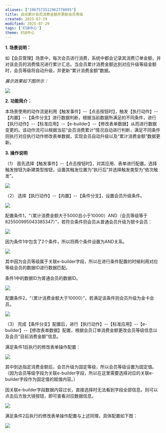 ```yaml
---
aliases: ["1967573512962770895"]
title: 自动累计会员消费金额并更新会员等级
created: 2025-07-29
modified: 2025-07-29
tags: ['ESB中心']
theme: ESB中心
---
```


**1. 场景说明：**

如【会员管理】场景中，每次会员进行消费，系统中都会记录其消费订单金额，并对该会员的消费情况进行累计汇总。当会员累计消费金额达到对应升级等级金额时，会员等级将自动升级，并更新“累计消费金额”数据。

*展示效果如下图所示：*

![](https://myhelpdoc.oss-cn-heyuan.aliyuncs.com/mdimages/639d5ae78b91d64bdefb0270b6af9b41.jpg)

**2. 功能简介：**

本场景使用的动作流是利用【触发事件】--【点击按钮时】，触发【执行动作】--【内置】--【条件分支】进行数据判断，根据当前数据所满足的不同条件，进行【执行动作】--【标准应用】--【e-builder】--【修改表单数据】从而进行数据变更的。该动作流可以根据当前“会员消费累计”情况自动进行判断，满足不同条件则执行对应执行动作修改表单数据，实现会员自动升级以及“累计消费金额”数据更新。

**3. 操作说明**

（1） 首先选择【触发事件】--【点击按钮时】，对其应用、表单进行配置。选择触发按钮为新建类型按钮，设置其触发位置为“执行后”并选择触发类型为“依次触发”。

![](https://myhelpdoc.oss-cn-heyuan.aliyuncs.com/mdimages/20ec1e79af844b94e452da54a49801e9.jpg)

（2） 选择【执行动作】--【内置】--【条件分支】，设置会员升级条件。

![](https://myhelpdoc.oss-cn-heyuan.aliyuncs.com/mdimages/3699d82b8f5cb6be60434869b157189d.jpg)

配置条件1，“（累计消费金额大于5000且小于10000）AND（会员等级等于825500995043385347）”，若符合条件则会员从普通会员升级为银卡会员：

![](https://myhelpdoc.oss-cn-heyuan.aliyuncs.com/mdimages/398328a3c6d281e712511283011fe78b.jpg)

因为条件1中包含了2个条件，所以将两个条件设置为AND关系。

![](https://myhelpdoc.oss-cn-heyuan.aliyuncs.com/mdimages/57f441146b57237b2d01ddccc5ad0f5d.jpg)

其中因为会员等级属于关联e-builder字段，所以在进行条件配置的时候利用对应等级会员的数据ID进行数据匹配。

条件1中的数据ID为普通会员的数据ID。

![](https://myhelpdoc.oss-cn-heyuan.aliyuncs.com/mdimages/e8ce8bf83a08f18af23faede906f58f5.jpg)

配置条件2，“（累计消费金额大于10000）”，若满足该条件则会员升级为金卡会员。

![](https://myhelpdoc.oss-cn-heyuan.aliyuncs.com/mdimages/23d30f60bf29fa6fe098a3eecd3fd150.jpg)

（3） 完成【条件分支】配置后，进行【执行动作】--【标准应用】--【e-builder】--【修改表单数据】配置，根据会员订单消费金额更改会员等级信息以及会员“目前消费金额”信息。

满足条件1后执行的修改表单操作配置：

![](https://myhelpdoc.oss-cn-heyuan.aliyuncs.com/mdimages/3e17353961df9e876f7cc2b3127d0ef2.jpg)

其中到达指定消费金额后，会员升级为固定等级，所以会员等级设置为固定值。（因为会员等级字段为关联e-builder字段，所以在这里需要选择对应的关联e-builder字段作为固定值的赋值内容。）

因关联e-builder字段数据内容过长，直接选择时无法看到字段全部信息。则可以点击后方放大镜按钮，即可查看对应数据信息。

![](https://myhelpdoc.oss-cn-heyuan.aliyuncs.com/mdimages/971b54cec4c51ed4417f362b0407234b.jpg)

满足条件2后执行的修改表单操作配置与上述同理，具体配置如下图：

![](https://myhelpdoc.oss-cn-heyuan.aliyuncs.com/mdimages/14d9810bc603c8efcfff599c2ba129c0.jpg)

